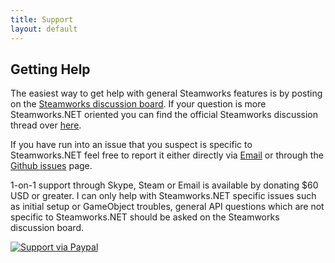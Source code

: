 ```yaml
---
title: Support
layout: default
---
```

## Getting Help

The easiest way to get help with general Steamworks features is by posting on the [Steamworks discussion board](http://steamcommunity.com/groups/steamworks/discussions). If your question is more Steamworks.NET oriented you can find the official Steamworks discussion thread over [here](http://steamcommunity.com/groups/steamworks/discussions/0/666827974770212954/).

If you have run into an issue that you suspect is specific to Steamworks.NET feel free to report it either directly via [Email](mailto:support@rileylabrecque.com) or through the [Github issues](https://github.com/rlabrecque/Steamworks.NET/issues) page.

1-on-1 support through Skype, Steam or Email is available by donating $60 USD or greater. I can only help with Steamworks.NET specific issues such as initial setup or GameObject troubles, general API questions which are not specific to Steamworks.NET should be asked on the Steamworks discussion board.

[![Support via Paypal](https://www.paypalobjects.com/en_US/i/btn/btn_donateCC_LG.gif)](https://www.paypal.com/cgi-bin/webscr?cmd=_s-xclick&hosted_button_id=YFZZER8VNXKRC)
